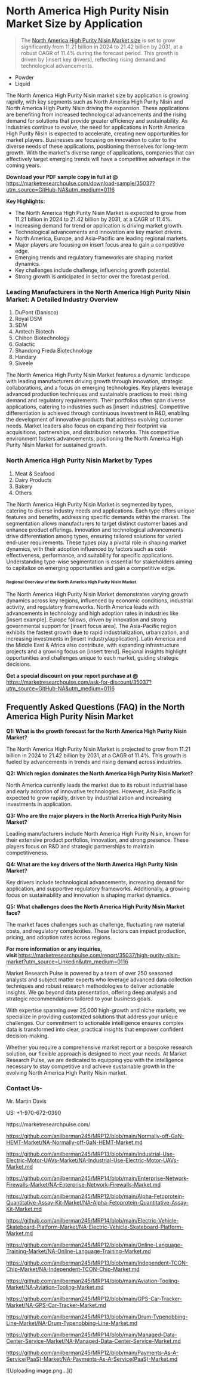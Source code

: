 <h1>North America High Purity Nisin Market&nbsp;Size by Application</h1><blockquote><p>The <a href="https://marketresearchpulse.com/download-sample/35037?utm_source=GitHub-NA&amp;utm_medium=0116">North America High Purity Nisin Market size</a> is set to grow significantly from 11.21 billion in 2024 to 21.42 billion by 2031, at a robust CAGR of 11.4% during the forecast period. This growth is driven by [insert key drivers], reflecting rising demand and technological advancements.</p></blockquote><ul><li>Powder<li> Liquid</li></ul><p>The North America High Purity Nisin market size by application is growing rapidly, with key segments such as North America High Purity Nisin and North America High Purity Nisin driving the expansion. These applications are benefiting from increased technological advancements and the rising demand for solutions that provide greater efficiency and sustainability. As industries continue to evolve, the need for applications in North America High Purity Nisin is expected to accelerate, creating new opportunities for market players. Businesses are focusing on innovation to cater to the diverse needs of these applications, positioning themselves for long-term growth. With the market's diverse range of applications, companies that can effectively target emerging trends will have a competitive advantage in the coming years.</p><p><strong>Download your PDF sample copy in full at @ </strong><a href="https://marketresearchpulse.com/download-sample/35037?utm_source=GitHub-NA&amp;utm_medium=0116">https://marketresearchpulse.com/download-sample/35037?utm_source=GitHub-NA&amp;utm_medium=0116</a></p><p><strong>Key Highlights: </strong></p><ul><li>The North America High Purity Nisin Market is expected to grow from 11.21 billion in 2024 to 21.42 billion by 2031, at a CAGR of 11.4%.</li><li>Increasing demand for trend or application is driving market growth.</li><li>Technological advancements and innovation are key market drivers.</li><li>North America, Europe, and Asia-Pacific are leading regional markets.</li><li>Major players are focusing on insert focus area to gain a competitive edge.</li><li>Emerging trends and regulatory frameworks are shaping market dynamics.</li><li>Key challenges include challenge, influencing growth potential.</li><li>Strong growth is anticipated in sector over the forecast period.</li></ul><h3>Leading Manufacturers in the North America High Purity Nisin Market: A Detailed Industry Overview</h3><ol><li>DuPont (Danisco)</li><li>Royal DSM</li><li>SDM</li><li>Amtech Biotech</li><li>Chihon Biotechnology</li><li>Galactic</li><li>Shandong Freda Biotechnology</li><li>Handary</li><li>Siveele</li></ol><div class="flex max-w-full flex-col flex-grow"><div class="min-h-8 text-message flex w-full flex-col items-end gap-2 whitespace-normal break-words [.text-message+&amp;]:mt-5" dir="auto" data-message-author-role="assistant" data-message-id="fd8432e4-4910-450d-b182-61b7bfb0a01f" data-message-model-slug="gpt-4o"><div class="flex w-full flex-col gap-1 empty:hidden first:pt-[3px]"><div class="markdown prose w-full break-words dark:prose-invert light"><p>The North America High Purity Nisin Market features a dynamic landscape with leading manufacturers driving growth through innovation, strategic collaborations, and a focus on emerging technologies. Key players leverage advanced production techniques and sustainable practices to meet rising demand and regulatory requirements. Their portfolios often span diverse applications, catering to industries such as [insert industries]. Competitive differentiation is achieved through continuous investment in R&amp;D, enabling the development of innovative products that address evolving customer needs. Market leaders also focus on expanding their footprint via acquisitions, partnerships, and distribution networks. This competitive environment fosters advancements, positioning the North America High Purity Nisin Market for sustained growth.</p></div></div></div></div><h3>North America High Purity Nisin Market by Types</h3><ol><li>Meat & Seafood<li> Dairy Products<li> Bakery<li> Others</li></ol><div class="flex max-w-full flex-col flex-grow"><div class="min-h-8 text-message flex w-full flex-col items-end gap-2 whitespace-normal break-words [.text-message+&amp;]:mt-5" dir="auto" data-message-author-role="assistant" data-message-id="084470be-0bb7-4664-bddf-5156b4f41249" data-message-model-slug="gpt-4o-mini"><div class="flex w-full flex-col gap-1 empty:hidden first:pt-[3px]"><div class="markdown prose w-full break-words dark:prose-invert light"><p>The North America High Purity Nisin Market is segmented by types, catering to diverse industry needs and applications. Each type offers unique features and benefits, addressing specific demands within the market. The segmentation allows manufacturers to target distinct customer bases and enhance product offerings. Innovation and technological advancements drive differentiation among types, ensuring tailored solutions for varied end-user requirements. These types play a pivotal role in shaping market dynamics, with their adoption influenced by factors such as cost-effectiveness, performance, and suitability for specific applications. Understanding type-wise segmentation is essential for stakeholders aiming to capitalize on emerging opportunities and gain a competitive edge.</p></div></div></div></div><h3><span style="font-size: 11px;">Regional Overview of the North America High Purity Nisin Market</span></h3><div class="flex max-w-full flex-col flex-grow"><div class="min-h-8 text-message flex w-full flex-col items-end gap-2 whitespace-normal break-words [.text-message+&amp;]:mt-5" dir="auto" data-message-author-role="assistant" data-message-id="e9038762-ce64-4e30-91c9-9bd413514231" data-message-model-slug="gpt-4o-mini"><div class="flex w-full flex-col gap-1 empty:hidden first:pt-[3px]"><div class="markdown prose w-full break-words dark:prose-invert light"><p>The North America High Purity Nisin Market demonstrates varying growth dynamics across key regions, influenced by economic conditions, industrial activity, and regulatory frameworks. North America leads with advancements in technology and high adoption rates in industries like [insert example]. Europe follows, driven by innovation and strong governmental support for [insert focus area]. The Asia-Pacific region exhibits the fastest growth due to rapid industrialization, urbanization, and increasing investments in [insert industry/application]. Latin America and the Middle East &amp; Africa also contribute, with expanding infrastructure projects and a growing focus on [insert trend]. Regional insights highlight opportunities and challenges unique to each market, guiding strategic decisions.</p></div></div></div></div><p><strong>Get a special discount on your report purchase at @ </strong><a href="https://marketresearchpulse.com/ask-for-discount/35037?utm_source=GitHub-NA&amp;utm_medium=0116">https://marketresearchpulse.com/ask-for-discount/35037?utm_source=GitHub-NA&amp;utm_medium=0116</a></p><h2>Frequently Asked Questions (FAQ) in the North America High Purity Nisin Market</h2><p><strong>Q1: What is the growth forecast for the North America High Purity Nisin Market?</strong></p><p>The North America High Purity Nisin Market is projected to grow from 11.21 billion in 2024 to 21.42 billion by 2031, at a CAGR of 11.4%. This growth is fueled by advancements in trends and rising demand across industries.</p><p><strong>Q2: Which region dominates the North America High Purity Nisin Market?</strong></p><p>North America currently leads the market due to its robust industrial base and early adoption of innovative technologies. However, Asia-Pacific is expected to grow rapidly, driven by industrialization and increasing investments in application.</p><p><strong>Q3: Who are the major players in the North America High Purity Nisin Market?</strong></p><p>Leading manufacturers include North America High Purity Nisin, known for their extensive product portfolios, innovation, and strong presence. These players focus on R&amp;D and strategic partnerships to maintain competitiveness.</p><p><strong>Q4: What are the key drivers of the North America High Purity Nisin Market?</strong></p><p>Key drivers include technological advancements, increasing demand for application, and supportive regulatory frameworks. Additionally, a growing focus on sustainability and innovation is shaping market dynamics.</p><p><strong>Q5: What challenges does the North America High Purity Nisin Market face?</strong></p><p>The market faces challenges such as challenge, fluctuating raw material costs, and regulatory complexities. These factors can impact production, pricing, and adoption rates across regions.</p><p><strong>For more information or any inquiries, visit&nbsp;</strong><a href="https://marketresearchpulse.com/report/35037/high-purity-nisin-market?utm_source=Linkedin&utm_medium=0116">https://marketresearchpulse.com/report/35037/high-purity-nisin-market?utm_source=Linkedin&utm_medium=0116</a></p><p>Market Research Pulse is powered by a team of over 250 seasoned analysts and subject matter experts who leverage advanced data collection techniques and robust research methodologies to deliver actionable insights. We go beyond data presentation, offering deep analysis and strategic recommendations tailored to your business goals.</p><p>With expertise spanning over 25,000 high-growth and niche markets, we specialize in providing customized solutions that address your unique challenges. Our commitment to actionable intelligence ensures complex data is transformed into clear, practical insights that empower confident decision-making.</p><p>Whether you require a comprehensive market report or a bespoke research solution, our flexible approach is designed to meet your needs. At Market Research Pulse, we are dedicated to equipping you with the intelligence necessary to stay competitive and achieve sustainable growth in the evolving North America High Purity Nisin market.</p><h3><strong>Contact Us-</strong></h3><p>Mr. Martin Davis</p><p>US: +1-970-672-0390</p><p>https://marketresearchpulse.com/</p><p><a href="https://github.com/anilberman245/MRP12/blob/main/Normally-off-GaN-HEMT-Market/NA-Normally-off-GaN-HEMT-Market.md">https://github.com/anilberman245/MRP12/blob/main/Normally-off-GaN-HEMT-Market/NA-Normally-off-GaN-HEMT-Market.md</a></p><p><a href="https://github.com/anilberman245/MRP13/blob/main/Industrial-Use-Electric-Motor-UAVs-Market/NA-Industrial-Use-Electric-Motor-UAVs-Market.md">https://github.com/anilberman245/MRP13/blob/main/Industrial-Use-Electric-Motor-UAVs-Market/NA-Industrial-Use-Electric-Motor-UAVs-Market.md</a></p><p><a href="https://github.com/anilberman245/MRP14/blob/main/Enterprise-Network-Firewalls-Market/NA-Enterprise-Network-Firewalls-Market.md">https://github.com/anilberman245/MRP14/blob/main/Enterprise-Network-Firewalls-Market/NA-Enterprise-Network-Firewalls-Market.md</a></p><p><a href="https://github.com/anilberman245/MRP12/blob/main/Alpha-Fetoprotein-Quantitative-Assay-Kit-Market/NA-Alpha-Fetoprotein-Quantitative-Assay-Kit-Market.md">https://github.com/anilberman245/MRP12/blob/main/Alpha-Fetoprotein-Quantitative-Assay-Kit-Market/NA-Alpha-Fetoprotein-Quantitative-Assay-Kit-Market.md</a></p><p><a href="https://github.com/anilberman245/MRP14/blob/main/Electric-Vehicle-Skateboard-Platform-Market/NA-Electric-Vehicle-Skateboard-Platform-Market.md">https://github.com/anilberman245/MRP14/blob/main/Electric-Vehicle-Skateboard-Platform-Market/NA-Electric-Vehicle-Skateboard-Platform-Market.md</a></p><p><a href="https://github.com/anilberman245/MRP12/blob/main/Online-Language-Training-Market/NA-Online-Language-Training-Market.md">https://github.com/anilberman245/MRP12/blob/main/Online-Language-Training-Market/NA-Online-Language-Training-Market.md</a></p><p><a href="https://github.com/anilberman245/MRP13/blob/main/Independent-TCON-Chip-Market/NA-Independent-TCON-Chip-Market.md">https://github.com/anilberman245/MRP13/blob/main/Independent-TCON-Chip-Market/NA-Independent-TCON-Chip-Market.md</a></p><p><a href="https://github.com/anilberman245/MRP14/blob/main/Aviation-Tooling-Market/NA-Aviation-Tooling-Market.md">https://github.com/anilberman245/MRP14/blob/main/Aviation-Tooling-Market/NA-Aviation-Tooling-Market.md</a></p><p><a href="https://github.com/anilberman245/MRP12/blob/main/GPS-Car-Tracker-Market/NA-GPS-Car-Tracker-Market.md">https://github.com/anilberman245/MRP12/blob/main/GPS-Car-Tracker-Market/NA-GPS-Car-Tracker-Market.md</a></p><p><a href="https://github.com/anilberman245/MRP13/blob/main/Drum-Typenobbing-Line-Market/NA-Drum-Typenobbing-Line-Market.md">https://github.com/anilberman245/MRP13/blob/main/Drum-Typenobbing-Line-Market/NA-Drum-Typenobbing-Line-Market.md</a></p><p><a href="https://github.com/anilberman245/MRP14/blob/main/Managed-Data-Center-Service-Market/NA-Managed-Data-Center-Service-Market.md">https://github.com/anilberman245/MRP14/blob/main/Managed-Data-Center-Service-Market/NA-Managed-Data-Center-Service-Market.md</a></p><p><a href="https://github.com/anilberman245/MRP12/blob/main/Payments-As-A-Service(PaaS)-Market/NA-Payments-As-A-Service(PaaS)-Market.md">https://github.com/anilberman245/MRP12/blob/main/Payments-As-A-Service(PaaS)-Market/NA-Payments-As-A-Service(PaaS)-Market.md</a></p>
![Uploading image.png…]()
